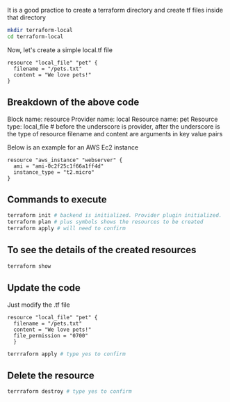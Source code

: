 It is a good practice to create a terraform directory and create tf files inside that directory

```bash
mkdir terraform-local
cd terraform-local
```

Now, let's create a simple local.tf file

```hcl
resource "local_file" "pet" {
  filename = "/pets.txt"
  content = "We love pets!"
}

```
## Breakdown of the above code
Block name: resource
Provider name: local
Resource name: pet
Resource type: local_file # before the underscore is provider, after the underscore is the type of resource
filename and content are arguments in key value pairs

Below is an example for an AWS Ec2 instance

```hcl
resource "aws_instance" "webserver" {
  ami = "ami-0c2f25c1f66a1ff4d"
  instance_type = "t2.micro"
}
```
## Commands to execute
```bash
terraform init # backend is initialized. Provider plugin initialized.
terraform plan # plus symbols shows the resources to be created
terraform apply # will need to confirm
```

## To see the details of the created resources

```bash
terraform show
```

## Update the code

Just modify the .tf file

```hcl
resource "local_file" "pet" {
  filename = "/pets.txt"
  content = "We love pets!"
  file_permission = "0700"
  } 
  ```
```bash
terrraform apply # type yes to confirm
```

## Delete the resource

```bash
terrraform destroy # type yes to confirm
```